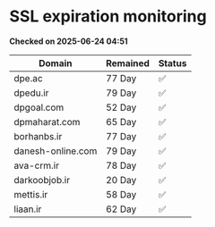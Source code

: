 # SSL expiration monitoring

**Checked on 2025-06-24 04:51**

| Domain | Remained | Status       |
|--------|----------|--------------|
| dpe.ac     | 77 Day   | ✅ |
| dpedu.ir     | 79 Day   | ✅ |
| dpgoal.com     | 52 Day   | ✅ |
| dpmaharat.com     | 65 Day   | ✅ |
| borhanbs.ir     | 77 Day   | ✅ |
| danesh-online.com     | 79 Day   | ✅ |
| ava-crm.ir     | 78 Day   | ✅ |
| darkoobjob.ir     | 20 Day   | ✅ |
| mettis.ir     | 58 Day   | ✅ |
| liaan.ir     | 62 Day   | ✅ |
